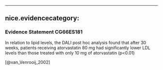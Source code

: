 
---
nice.evidencecategory: 
---

### Evidence Statement CG66ES181
In relation to lipid levels, the DALI post hoc analysis found that after 30 weeks, patients receiving atorvastatin 80 mg had significantly lower LDL levels than those treated with only
 10 mg of atorvastatin (p<0.01)

[@van_Venrooij_2002]

